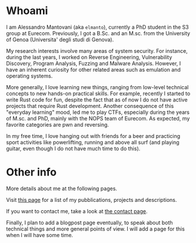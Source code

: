# Whoami

I am Alessandro Mantovani (aka `elmanto`), currently a PhD student in the S3 group at Eurecom. Previously, I got a B.Sc. and an M.sc. from the University of Genoa (Universita' degli studi di Genova).

My research interests involve many areas of system security. For instance, during the last years, I worked on Reverse Engineering, Vulnerability Discovery, Program Analysis, Fuzzing and Malware Analysis. However, I have an inherent curiosity for other related areas such as emulation and operating systems.

More generally, I love learning new things, ranging from low-level technical concepts to new hands-on practical skills. For example, recently I started to write Rust code for fun, despite the fact that as of now I do not have active projects that require Rust development.
Another consequence of this "everyday learning" mood, led me to play CTFs, especially during the years of M.sc. and PhD, mainly with the NOPS team of Eurecom. As expected, my favorite categories are pwn and reversing.

In my free time, I love hanging out with friends for a beer and practicing sport activities like powerlifting, running and above all surf (and playing guitar, even though I do not have much time to do this).

# Other info

More details about me at the following pages.


Visit [this page](https://www.s3.eurecom.fr/~elmanto/) for a list of my pubblications, projects and descriptions.


If you want to contact me, take a look at [the contact page](https://elmanto.github.io/contact).

Finally, I plan to add a blogpost page eventually, to speak about both technical things and more general points of view. I will add a page for this when I will have some time.
